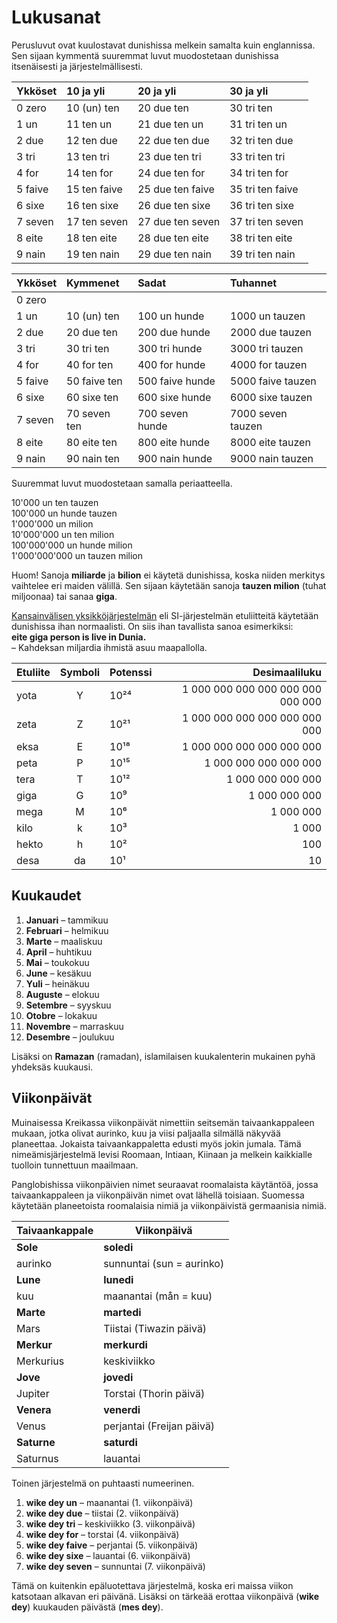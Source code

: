 # Lukusanat

Perusluvut ovat kuulostavat dunishissa melkein samalta kuin englannissa.
Sen sijaan kymmentä suuremmat luvut muodostetaan dunishissa itsenäisesti ja järjestelmällisesti.

| Ykköset | 10 ja yli    | 20 ja yli        | 30 ja yli        |
|:--------|:-------------|:-----------------|:-----------------|
| 0 zero  | 10 (un) ten  | 20 due ten       | 30 tri ten       |
| 1 un    | 11 ten un    | 21 due ten un    | 31 tri ten un    |
| 2 due   | 12 ten due   | 22 due ten due   | 32 tri ten due   |
| 3 tri   | 13 ten tri   | 23 due ten tri   | 33 tri ten tri   |
| 4 for   | 14 ten for   | 24 due ten for   | 34 tri ten for   |
| 5 faive | 15 ten faive | 25 due ten faive | 35 tri ten faive |
| 6 sixe  | 16 ten sixe  | 26 due ten sixe  | 36 tri ten sixe  |
| 7 seven | 17 ten seven | 27 due ten seven | 37 tri ten seven |
| 8 eite  | 18 ten eite  | 28 due ten eite  | 38 tri ten eite  |
| 9 nain  | 19 ten nain  | 29 due ten nain  | 39 tri ten nain  |

| Ykköset | Kymmenet     | Sadat           | Tuhannet          |
|:--------|:-------------|:----------------|:------------------|
| 0 zero  |              |                 |                   |
| 1 un    | 10 (un) ten  | 100 un hunde    | 1000 un tauzen    |
| 2 due   | 20 due ten   | 200 due hunde   | 2000 due tauzen   |
| 3 tri   | 30 tri ten   | 300 tri hunde   | 3000 tri tauzen   |
| 4 for   | 40 for ten   | 400 for hunde   | 4000 for tauzen   |
| 5 faive | 50 faive ten | 500 faive hunde | 5000 faive tauzen |
| 6 sixe  | 60 sixe ten  | 600 sixe hunde  | 6000 sixe tauzen  |
| 7 seven | 70 seven ten | 700 seven hunde | 7000 seven tauzen |
| 8 eite  | 80 eite ten  | 800 eite hunde  | 8000 eite tauzen  |
| 9 nain  | 90 nain ten  | 900 nain hunde  | 9000 nain tauzen  |

Suuremmat luvut muodostetaan samalla periaatteella.

10'000 un ten tauzen  
100'000 un hunde tauzen  
1'000'000 un milion  
10'000'000 un ten milion  
100'000'000 un hunde milion  
1'000'000'000 un tauzen milion  

Huom! Sanoja **miliarde** ja **bilion** ei käytetä dunishissa,
koska niiden merkitys vaihtelee eri maiden välillä.
Sen sijaan käytetään sanoja **tauzen milion** (tuhat miljoonaa) tai sanaa **giga**.

[Kansainvälisen yksikköjärjestelmän](https://fi.wikipedia.org/wiki/Kansainv%C3%A4linen_yksikk%C3%B6j%C3%A4rjestelm%C3%A4)
eli SI-järjestelmän etuliitteitä käytetään dunishissa ihan normaalisti.
On siis ihan tavallista sanoa esimerkiksi:  
**eite giga person is live in Dunia.**  
– Kahdeksan miljardia ihmistä asuu maapallolla.

|Etuliite| Symboli| Potenssi| Desimaaliluku                  |
|:-------|:------:|:-----|----------------------------------:|
| yota   | Y      | 10²⁴ | 1 000 000 000 000 000 000 000 000 |
| zeta   | Z      | 10²¹ |     1 000 000 000 000 000 000 000 | 
| eksa   | E      | 10¹⁸ |         1 000 000 000 000 000 000 |
| peta   | P      | 10¹⁵ |             1 000 000 000 000 000 |
| tera   | T      | 10¹² |                 1 000 000 000 000 |
| giga   | G      | 10⁹  |                     1 000 000 000 |
| mega   | M      | 10⁶  |                         1 000 000 |
| kilo   | k      | 10³  |                             1 000 |
| hekto  | h      | 10²  |                               100 |
| desa   | da     | 10¹  |                                10 |


## Kuukaudet

1. **Januari**
– tammikuu
2. **Februari**
– helmikuu
3. **Marte**
– maaliskuu
4. **April**
– huhtikuu
5. **Mai**
– toukokuu
6. **June**
– kesäkuu
7. **Yuli**
– heinäkuu
8. **Auguste**
– elokuu
9. **Setembre**
– syyskuu
10. **Otobre**
– lokakuu
11. **Novembre**
– marraskuu
12. **Desembre**
– joulukuu

Lisäksi on **Ramazan** (ramadan), islamilaisen kuukalenterin mukainen pyhä yhdeksäs kuukausi.


## Viikonpäivät

Muinaisessa Kreikassa viikonpäivät nimettiin seitsemän taivaankappaleen mukaan,
jotka olivat aurinko, kuu ja viisi paljaalla silmällä näkyvää planeettaa.
Jokaista taivaankappaletta edusti myös jokin jumala.
Tämä nimeämisjärjestelmä levisi Roomaan, Intiaan, Kiinaan ja melkein kaikkialle tuolloin tunnettuun maailmaan.

Panglobishissa viikonpäivien nimet seuraavat roomalaista käytäntöä,
jossa taivaankappaleen ja viikonpäivän nimet ovat lähellä toisiaan.
Suomessa käytetään planeetoista roomalaisia nimiä ja viikonpäivistä germaanisia nimiä.

| Taivaankappale | Viikonpäivä          |
|-------------|-------------------------|
| **Sole**    | **soledi**              |
| aurinko     | sunnuntai (sun = aurinko) |
| **Lune**    | **lunedi**              |
| kuu         | maanantai (mån = kuu)   |
| **Marte**   | **martedi**             |
| Mars        | Tiistai (Tiwazin päivä) |
| **Merkur**  | **merkurdi**            |
| Merkurius   | keskiviikko             |
| **Jove**    | **jovedi**              |
| Jupiter     | Torstai (Thorin päivä)  |
| **Venera**  | **venerdi**             |
| Venus       | perjantai (Freijan päivä) |
| **Saturne** | **saturdi**             |
| Saturnus    | lauantai                |

Toinen järjestelmä on puhtaasti numeerinen.

1. **wike dey un**
– maanantai (1. viikonpäivä)
2. **wike dey due**
– tiistai (2. viikonpäivä)
3. **wike dey tri**
– keskiviikko (3. viikonpäivä)
4. **wike dey for**
– torstai (4. viikonpäivä)
5. **wike dey faive**
– perjantai (5. viikonpäivä)
6. **wike dey sixe**
– lauantai (6. viikonpäivä)
7. **wike dey seven**
– sunnuntai (7. viikonpäivä)

Tämä on kuitenkin epäluotettava järjestelmä,
koska eri maissa viikon katsotaan alkavan eri päivänä.
Lisäksi on tärkeää erottaa viikonpäivä
(**wike dey**)
kuukauden päivästä
(**mes dey**).

